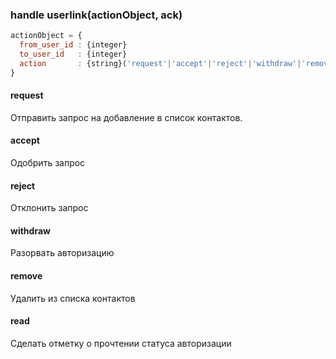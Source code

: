 ### handle userlink(actionObject, ack)
```javascript
actionObject = {
  from_user_id : {integer}
  to_user_id   : {integer}
  action       : {string}('request'|'accept'|'reject'|'withdraw'|'remove'|'read')
}
```

#### request
Отправить запрос на добавление в список контактов.

#### accept
Одобрить запрос

#### reject
Отклонить запрос

#### withdraw
Разорвать авторизацию

#### remove
Удалить из списка контактов

#### read
Сделать отметку о прочтении статуса авторизации
